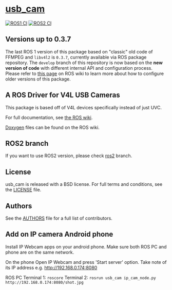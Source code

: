 # [usb_cam](http://wiki.ros.org/usb_cam)
[![ROS1 CI](https://github.com/ros-drivers/usb_cam/actions/workflows/main.yml/badge.svg)](https://github.com/ros-drivers/usb_cam/actions/workflows/main.yml)
[![ROS2 CI](https://github.com/ros-drivers/usb_cam/actions/workflows/build_test.yml/badge.svg)](https://github.com/ros-drivers/usb_cam/actions/workflows/build_test.yml)

## Versions up to 0.3.7
The last ROS 1 version of this package based on "classic" old code of FFMPEG and `libv4l2` is `0.3.7`, currently available via ROS package repository. The `develop` branch of this repository is now based on the **new version of code** with different internal API and configuration process. Please refer to [this page](http://wiki.ros.org/usb_cam/Old%20Versions) on ROS wiki to learn more about how to configure older versions of this package.

## A ROS Driver for V4L USB Cameras

This package is based off of V4L devices specifically instead of just UVC.

For full documentation, see [the ROS wiki](http://ros.org/wiki/usb_cam).

[Doxygen](http://docs.ros.org/indigo/api/usb_cam/html/) files can be found on the ROS wiki.

## ROS2 branch

If you want to use ROS2 version,
please check [ros2](https://github.com/ros-drivers/usb_cam/tree/ros2) branch.

## License

usb\_cam is released with a BSD license. For full terms and conditions, see the [LICENSE](LICENSE) file.

## Authors

See the [AUTHORS](AUTHORS.md) file for a full list of contributors.

## Add on IP camera Android phone

Install IP Webcam apps on your android phone. Make sure both ROS PC and phone are on the same network.

On the phone
Open IP Webcam and press 'Start server' option. Take note of its IP address e.g. http://192.168.0.174:8080

ROS PC
Terminal 1: ```roscore```
Terminal 2: ```rosrun usb_cam ip_cam_node.py http://192.168.0.174:8080/shot.jpg```

